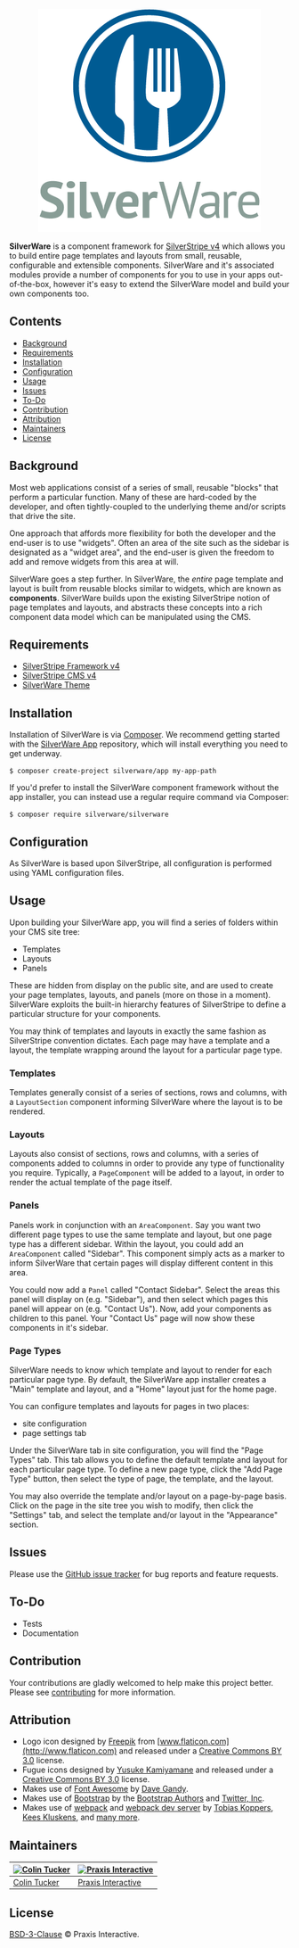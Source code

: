 <p align="center">
  <img src="media/silverware-logo.png" width="400" height="400" title="SilverWare" alt="SilverWare">
</p>

**SilverWare** is a component framework for [SilverStripe v4][silverstripe] which allows you to build
entire page templates and layouts from small, reusable, configurable and extensible components.
SilverWare and it's associated modules provide a number of components for you to use in your apps
out-of-the-box, however it's easy to extend the SilverWare model and build your own components too.

## Contents

- [Background](#background)
- [Requirements](#requirements)
- [Installation](#installation)
- [Configuration](#configuration)
- [Usage](#usage)
- [Issues](#issues)
- [To-Do](#to-do)
- [Contribution](#contribution)
- [Attribution](#attribution)
- [Maintainers](#maintainers)
- [License](#license)

## Background

Most web applications consist of a series of small, reusable "blocks" that perform a particular function.
Many of these are hard-coded by the developer, and often tightly-coupled to the underlying theme and/or
scripts that drive the site.

One approach that affords more flexibility for both the developer and the end-user is to use "widgets".
Often an area of the site such as the sidebar is designated as a "widget area", and the end-user is
given the freedom to add and remove widgets from this area at will.

SilverWare goes a step further. In SilverWare, the *entire* page template and layout is
built from reusable blocks similar to widgets, which are known as **components**. SilverWare builds upon
the existing SilverStripe notion of page templates and layouts, and abstracts these concepts into a
rich component data model which can be manipulated using the CMS.

## Requirements

- [SilverStripe Framework v4][silverstripe-framework]
- [SilverStripe CMS v4][silverstripe-cms]
- [SilverWare Theme][silverware-theme]

## Installation

Installation of SilverWare is via [Composer](https://getcomposer.org). We recommend getting started with
the [SilverWare App][silverware-app] repository, which will install everything you need to get underway.

```
$ composer create-project silverware/app my-app-path
```

If you'd prefer to install the SilverWare component framework without the app installer, you can instead
use a regular require command via Composer:

```
$ composer require silverware/silverware
```

## Configuration

As SilverWare is based upon SilverStripe, all configuration is performed using YAML configuration files.

## Usage

Upon building your SilverWare app, you will find a series of folders within your CMS site tree:

- Templates
- Layouts
- Panels

These are hidden from display on the public site, and are used to create your page templates, layouts,
and panels (more on those in a moment). SilverWare exploits the built-in hierarchy features of SilverStripe
to define a particular structure for your components.

You may think of templates and layouts in exactly the same fashion as SilverStripe convention dictates.
Each page may have a template and a layout, the template wrapping around the layout for a particular page type.

### Templates

Templates generally consist of a series of sections, rows and columns, with a `LayoutSection` component
informing SilverWare where the layout is to be rendered.

### Layouts

Layouts also consist of sections, rows and columns, with a series of components added to columns in order
to provide any type of functionality you require. Typically, a `PageComponent` will be added to a layout, in
order to render the actual template of the page itself.

### Panels

Panels work in conjunction with an `AreaComponent`. Say you want two different page types to use the same
template and layout, but one page type has a different sidebar. Within the layout, you could add an
`AreaComponent` called "Sidebar". This component simply acts as a marker to inform SilverWare that
certain pages will display different content in this area.

You could now add a `Panel` called "Contact Sidebar". Select the areas this panel will display on
(e.g. "Sidebar"), and then select which pages this panel will appear on (e.g. "Contact Us"). Now, add your
components as children to this panel. Your "Contact Us" page will now show these components in it's sidebar.

### Page Types

SilverWare needs to know which template and layout to render for each particular page type. By default,
the SilverWare app installer creates a "Main" template and layout, and a "Home" layout just for the home page.

You can configure templates and layouts for pages in two places:

- site configuration
- page settings tab

Under the SilverWare tab in site configuration, you will find the "Page Types" tab. This tab allows you to
define the default template and layout for each particular page type. To define a new page type, click the
"Add Page Type" button, then select the type of page, the template, and the layout.

You may also override the template and/or layout on a page-by-page basis.  Click on the page in the site
tree you wish to modify, then click the "Settings" tab, and select the template and/or layout in the
"Appearance" section.

## Issues

Please use the [GitHub issue tracker][issues] for bug reports and feature requests.

## To-Do

- Tests
- Documentation

## Contribution

Your contributions are gladly welcomed to help make this project better. Please see [contributing](CONTRIBUTING.md)
for more information.

## Attribution

- Logo icon designed by [Freepik](http://www.freepik.com) from [www.flaticon.com](http://www.flaticon.com)
  and released under a [Creative Commons BY 3.0](https://creativecommons.org/licenses/by/3.0) license.
- Fugue icons designed by [Yusuke Kamiyamane](https://github.com/yusukekamiyamane/fugue-icons) and released
  under a [Creative Commons BY 3.0](https://creativecommons.org/licenses/by/3.0) license.
- Makes use of [Font Awesome](http://fontawesome.io) by [Dave Gandy](https://github.com/davegandy).
- Makes use of [Bootstrap](https://github.com/twbs/bootstrap) by the
  [Bootstrap Authors](https://github.com/twbs/bootstrap/graphs/contributors)
  and [Twitter, Inc](https://twitter.com).
- Makes use of [webpack](https://github.com/webpack/webpack) and
  [webpack dev server](https://github.com/webpack/webpack-dev-server)
  by [Tobias Koppers](https://github.com/sokra), [Kees Kluskens](https://github.com/SpaceK33z),
  and [many more](https://github.com/webpack/webpack/graphs/contributors).

## Maintainers

[![Colin Tucker](https://avatars3.githubusercontent.com/u/1853705?s=144)](https://github.com/colintucker) | [![Praxis Interactive](https://avatars2.githubusercontent.com/u/1782612?s=144)](http://www.praxis.net.au)
---|---
[Colin Tucker](https://github.com/colintucker) | [Praxis Interactive](http://www.praxis.net.au)

## License

[BSD-3-Clause](LICENSE.md) &copy; Praxis Interactive.

[silverstripe]: https://github.com/silverstripe/silverstripe-framework
[silverstripe-framework]: https://github.com/silverstripe/silverstripe-framework
[silverstripe-cms]: https://github.com/silverstripe/silverstripe-cms
[silverware-app]: https://github.com/praxisnetau/silverware-app
[silverware-theme]: https://github.com/praxisnetau/silverware-theme
[issues]: https://github.com/praxisnetau/silverware/issues
